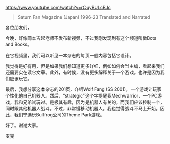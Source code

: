 https://www.youtube.com/watch?v=rOuyBULcBJc

> Saturn Fan Magazine (Japan) 1996-23 Translated and Narrated

各位朋友们，

今晚，好像岡本吉起老师不发布新视频，不过我刚发现到有这个频道叫做Bots and Books。

在它视频里，我们可以听见一本杂志的每页一般内容包括它设计。

我觉得是好有用，但是如果我们想知道更多详细，例如如何会当主编，看起来我们还需要实在读它文章。此外，有时候，没有更多解释关于一个游戏。也许是因为我们应该玩它。

最后，我想分享这本杂志的201页，介绍Wolf Fang (SS 2001)，一个游戏让玩家个性化他自己机器人。然后，“strategic”这个字提醒我Mechwarrior，一个PC游戏，我和兄弟试玩过。是极其有趣，因为是机器人有关的，而我们应该控制一个，同时跟其他机器人战斗。不过，非常慢移动机器人。我也觉得战斗不马上开始。因此，我们宁选玩Bullfrog公司的Theme Park游戏。

好了。谢谢大家。

麦克
